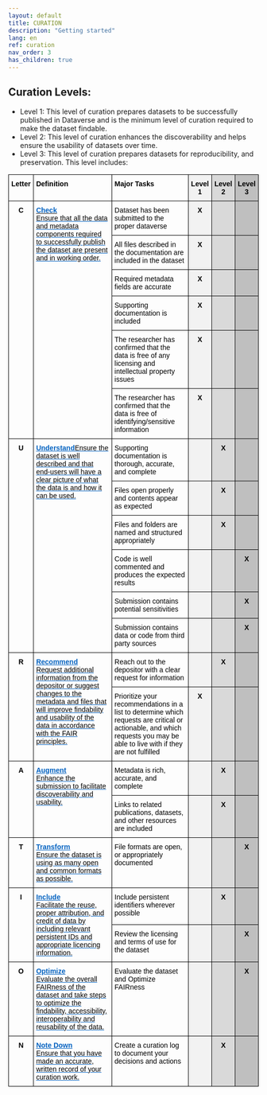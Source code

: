 ```yaml
---
layout: default
title: CURATION
description: "Getting started"
lang: en
ref: curation
nav_order: 3
has_children: true
---
```


## Curation Levels: 
* Level 1: This level of curation prepares datasets to be successfully published in Dataverse and is the minimum level of curation required to make the dataset findable.
* Level 2: This level of curation enhances the discoverability and helps ensure the usability of datasets over time. 
* Level 3: This level of curation prepares datasets for reproducibility, and preservation. This level includes:

<style type="text/css">
.tg  {border-collapse:collapse;border-spacing:0;}
.tg td{border-color:black;border-style:solid;border-width:1px;font-family:Arial, sans-serif;font-size:14px;
  overflow:hidden;padding:10px 5px;word-break:normal;}
.tg th{border-color:black;border-style:solid;border-width:1px;font-family:Arial, sans-serif;font-size:14px;
  font-weight:normal;overflow:hidden;padding:10px 5px;word-break:normal;}
.tg .tg-1wig{font-weight:bold;text-align:left;vertical-align:top}
.tg .tg-s5be{color:#0563C1;font-weight:bold;text-align:left;text-decoration:underline;vertical-align:top}
.tg .tg-xt05{background-color:#D9D9D9;text-align:left;vertical-align:top}
.tg .tg-hyi1{background-color:#BFBFBF;font-weight:bold;text-align:center;vertical-align:top}
.tg .tg-2p8v{background-color:#F2F2F2;font-weight:bold;text-align:center;vertical-align:top}
.tg .tg-px6y{background-color:#D9D9D9;font-weight:bold;text-align:center;vertical-align:top}
.tg .tg-amwm{font-weight:bold;text-align:center;vertical-align:top}
.tg .tg-0lax{text-align:left;vertical-align:top}
.tg .tg-3qpk{background-color:#BFBFBF;text-align:left;vertical-align:top}
.tg .tg-0vn4{background-color:#F2F2F2;text-align:left;vertical-align:top}
</style>
<table class="tg">
<thead>
  <tr>
    <th class="tg-1wig"><span style="font-weight:700;font-style:normal;text-decoration:none;color:#000;background-color:transparent">Letter</span></th>
    <th class="tg-1wig"><span style="font-weight:700;font-style:normal;text-decoration:none;color:#000;background-color:transparent">Definition</span></th>
    <th class="tg-1wig"><span style="font-weight:700;font-style:normal;text-decoration:none;color:#000;background-color:transparent">Major Tasks </span></th>
    <th class="tg-2p8v"><span style="font-weight:700;font-style:normal;text-decoration:none;color:#000;background-color:transparent">Level 1</span></th>
    <th class="tg-px6y"><span style="font-weight:700;font-style:normal;text-decoration:none;color:#000;background-color:transparent">Level 2</span></th>
    <th class="tg-hyi1"><span style="font-weight:700;font-style:normal;text-decoration:none;color:#000;background-color:transparent">Level 3</span></th>
  </tr>
</thead>
<tbody>
  <tr>
    <td class="tg-amwm" rowspan="6"><span style="font-weight:700;font-style:normal;text-decoration:none;color:#000;background-color:transparent">C</span></td>
    <td class="tg-s5be" rowspan="6"><a href="check.html"><span style="font-weight:700;font-style:normal;text-decoration:none;color:#0563C1;background-color:transparent">Check</span></a><br><span style="font-weight:400;font-style:normal;text-decoration:none;color:#000;background-color:transparent">Ensure that all the data and metadata components required to successfully publish the dataset are present and in working order.</span></td>
    <td class="tg-0lax"><span style="font-weight:400;font-style:normal;text-decoration:none;color:#000;background-color:transparent">Dataset has been submitted to the proper dataverse</span></td>
    <td class="tg-2p8v"><span style="font-weight:700;font-style:normal;text-decoration:none;color:#000;background-color:transparent">X</span></td>
    <td class="tg-xt05"></td>
    <td class="tg-3qpk"></td>
  </tr>
  <tr>
    <td class="tg-0lax"><span style="font-weight:400;font-style:normal;text-decoration:none;color:#000;background-color:transparent">All files described in the documentation are included in the dataset</span></td>
    <td class="tg-2p8v"><span style="font-weight:700;font-style:normal;text-decoration:none;color:#000;background-color:transparent">X</span></td>
    <td class="tg-xt05"></td>
    <td class="tg-3qpk"></td>
  </tr>
  <tr>
    <td class="tg-0lax"><span style="font-weight:400;font-style:normal;text-decoration:none;color:#000;background-color:transparent">Required metadata fields are accurate</span></td>
    <td class="tg-2p8v"><span style="font-weight:700;font-style:normal;text-decoration:none;color:#000;background-color:transparent">X</span></td>
    <td class="tg-xt05"></td>
    <td class="tg-3qpk"></td>
  </tr>
  <tr>
    <td class="tg-0lax"><span style="font-weight:400;font-style:normal;text-decoration:none;color:#000;background-color:transparent">Supporting documentation is included</span></td>
    <td class="tg-2p8v"><span style="font-weight:700;font-style:normal;text-decoration:none;color:#000;background-color:transparent">X</span></td>
    <td class="tg-xt05"></td>
    <td class="tg-3qpk"></td>
  </tr>
  <tr>
    <td class="tg-0lax"><span style="font-weight:400;font-style:normal;text-decoration:none;color:#000;background-color:transparent">The researcher has confirmed that the data is free of any licensing and intellectual property issues</span></td>
    <td class="tg-2p8v"><span style="font-weight:700;font-style:normal;text-decoration:none;color:#000;background-color:transparent">X</span></td>
    <td class="tg-xt05"></td>
    <td class="tg-3qpk"></td>
  </tr>
  <tr>
    <td class="tg-0lax"><span style="font-weight:400;font-style:normal;text-decoration:none;color:#000;background-color:transparent">The researcher has confirmed that the data is free of identifying/sensitive information</span></td>
    <td class="tg-2p8v"><span style="font-weight:700;font-style:normal;text-decoration:none;color:#000;background-color:transparent">X</span></td>
    <td class="tg-xt05"></td>
    <td class="tg-3qpk"></td>
  </tr>
  <tr>
    <td class="tg-amwm" rowspan="6"><span style="font-weight:700;font-style:normal;text-decoration:none;color:#000;background-color:transparent">U</span></td>
    <td class="tg-s5be" rowspan="6"><a href="https://docs.google.com/document/d/1Ie6lwWd7Y5F8TTijn34j34szKsNZ7N_azp64L1HZzlw/edit#bookmark=id.1fob9te"><span style="font-weight:700;font-style:normal;text-decoration:underline;color:#0563C1;background-color:transparent">Understand</span></a><span style="font-weight:400;font-style:normal;text-decoration:none;color:#000;background-color:transparent">Ensure the dataset is well described and that end-users will have a clear picture of what the data is and how it can be used.</span></td>
    <td class="tg-0lax"><span style="font-weight:400;font-style:normal;text-decoration:none;color:#000;background-color:transparent">Supporting documentation is thorough, accurate, and complete</span></td>
    <td class="tg-0vn4"></td>
    <td class="tg-px6y"><span style="font-weight:700;font-style:normal;text-decoration:none;color:#000;background-color:transparent">X</span></td>
    <td class="tg-3qpk"></td>
  </tr>
  <tr>
    <td class="tg-0lax"><span style="font-weight:400;font-style:normal;text-decoration:none;color:#000;background-color:transparent">Files open properly and contents appear as expected</span></td>
    <td class="tg-0vn4"></td>
    <td class="tg-px6y"><span style="font-weight:700;font-style:normal;text-decoration:none;color:#000;background-color:transparent">X</span></td>
    <td class="tg-3qpk"></td>
  </tr>
  <tr>
    <td class="tg-0lax"><span style="font-weight:400;font-style:normal;text-decoration:none;color:#000;background-color:transparent">Files and folders are named and structured appropriately </span></td>
    <td class="tg-0vn4"></td>
    <td class="tg-px6y"><span style="font-weight:700;font-style:normal;text-decoration:none;color:#000;background-color:transparent">X</span></td>
    <td class="tg-3qpk"></td>
  </tr>
  <tr>
    <td class="tg-0lax"><span style="font-weight:400;font-style:normal;text-decoration:none;color:#000;background-color:transparent">Code is well commented and produces the expected results </span></td>
    <td class="tg-0vn4"></td>
    <td class="tg-xt05"></td>
    <td class="tg-hyi1"><span style="font-weight:700;font-style:normal;text-decoration:none;color:#000;background-color:transparent">X</span></td>
  </tr>
  <tr>
    <td class="tg-0lax"><span style="font-weight:400;font-style:normal;text-decoration:none;color:#000;background-color:transparent">Submission contains potential sensitivities</span></td>
    <td class="tg-0vn4"></td>
    <td class="tg-xt05"></td>
    <td class="tg-hyi1"><span style="font-weight:700;font-style:normal;text-decoration:none;color:#000;background-color:transparent">X</span></td>
  </tr>
  <tr>
    <td class="tg-0lax"><span style="font-weight:400;font-style:normal;text-decoration:none;color:#000;background-color:transparent">Submission contains data or code from third party sources</span></td>
    <td class="tg-0vn4"></td>
    <td class="tg-xt05"></td>
    <td class="tg-hyi1"><span style="font-weight:700;font-style:normal;text-decoration:none;color:#000;background-color:transparent">X</span></td>
  </tr>
  <tr>
    <td class="tg-amwm" rowspan="2"><span style="font-weight:700;font-style:normal;text-decoration:none;color:#000;background-color:transparent">R</span></td>
    <td class="tg-s5be" rowspan="2"><a href="https://docs.google.com/document/d/1Ie6lwWd7Y5F8TTijn34j34szKsNZ7N_azp64L1HZzlw/edit#bookmark=id.3znysh7"><span style="font-weight:700;font-style:normal;text-decoration:underline;color:#0563C1;background-color:transparent">Recommend</span></a><br><span style="font-weight:400;font-style:normal;text-decoration:none;color:#000;background-color:transparent">Request additional information from the depositor or suggest changes to the metadata and files that will improve findability and usability of the data in accordance with the FAIR principles.</span></td>
    <td class="tg-0lax"><span style="font-weight:400;font-style:normal;text-decoration:none;color:#000;background-color:transparent">Reach out to the depositor with a clear request for information </span></td>
    <td class="tg-0vn4"></td>
    <td class="tg-px6y"><span style="font-weight:700;font-style:normal;text-decoration:none;color:#000;background-color:transparent">X</span></td>
    <td class="tg-3qpk"></td>
  </tr>
  <tr>
    <td class="tg-0lax"><span style="font-weight:400;font-style:normal;text-decoration:none;color:#000;background-color:transparent">Prioritize your recommendations in a list to determine which requests are critical or actionable, and which requests you may be able to live with if they are not fulfilled</span></td>
    <td class="tg-2p8v"><span style="font-weight:700;font-style:normal;text-decoration:none;color:#000;background-color:transparent">X</span></td>
    <td class="tg-xt05"></td>
    <td class="tg-3qpk"></td>
  </tr>
  <tr>
    <td class="tg-amwm" rowspan="2"><span style="font-weight:700;font-style:normal;text-decoration:none;color:#000;background-color:transparent">A</span></td>
    <td class="tg-s5be" rowspan="2"><a href="https://docs.google.com/document/d/1Ie6lwWd7Y5F8TTijn34j34szKsNZ7N_azp64L1HZzlw/edit#bookmark=id.2et92p0"><span style="font-weight:700;font-style:normal;text-decoration:underline;color:#0563C1;background-color:transparent">Augment</span></a><br><span style="font-weight:400;font-style:normal;text-decoration:none;color:#000;background-color:transparent">Enhance the submission to facilitate discoverability and usability.</span></td>
    <td class="tg-0lax"><span style="font-weight:400;font-style:normal;text-decoration:none;color:#000;background-color:transparent">Metadata is rich, accurate, and complete</span></td>
    <td class="tg-0vn4"></td>
    <td class="tg-px6y"><span style="font-weight:700;font-style:normal;text-decoration:none;color:#000;background-color:transparent">X</span></td>
    <td class="tg-3qpk"></td>
  </tr>
  <tr>
    <td class="tg-0lax"><span style="font-weight:400;font-style:normal;text-decoration:none;color:#000;background-color:transparent">Links to related publications, datasets, and other resources are included </span></td>
    <td class="tg-0vn4"></td>
    <td class="tg-px6y"><span style="font-weight:700;font-style:normal;text-decoration:none;color:#000;background-color:transparent">X</span></td>
    <td class="tg-3qpk"></td>
  </tr>
  <tr>
    <td class="tg-amwm"><span style="font-weight:700;font-style:normal;text-decoration:none;color:#000;background-color:transparent">T</span></td>
    <td class="tg-s5be"><a href="https://docs.google.com/document/d/1Ie6lwWd7Y5F8TTijn34j34szKsNZ7N_azp64L1HZzlw/edit#bookmark=id.tyjcwt"><span style="font-weight:700;font-style:normal;text-decoration:underline;color:#0563C1;background-color:transparent">Transform</span></a><br><span style="font-weight:400;font-style:normal;text-decoration:none;color:#000;background-color:transparent">Ensure the dataset is using as many open and common formats as possible.</span></td>
    <td class="tg-0lax"><span style="font-weight:400;font-style:normal;text-decoration:none;color:#000;background-color:transparent">File formats are open, or appropriately documented</span></td>
    <td class="tg-0vn4"></td>
    <td class="tg-xt05"></td>
    <td class="tg-hyi1"><span style="font-weight:700;font-style:normal;text-decoration:none;color:#000;background-color:transparent">X</span></td>
  </tr>
  <tr>
    <td class="tg-amwm" rowspan="2"><span style="font-weight:700;font-style:normal;text-decoration:none;color:#000;background-color:transparent">I</span></td>
    <td class="tg-s5be" rowspan="2"><a href="https://docs.google.com/document/d/1Ie6lwWd7Y5F8TTijn34j34szKsNZ7N_azp64L1HZzlw/edit#bookmark=id.3dy6vkm"><span style="font-weight:700;font-style:normal;text-decoration:underline;color:#0563C1;background-color:transparent">Include</span></a><br><span style="font-weight:400;font-style:normal;text-decoration:none;color:#000;background-color:transparent">Facilitate the reuse, proper attribution, and credit of data by including relevant persistent IDs and appropriate licencing information.</span></td>
    <td class="tg-0lax"><span style="font-weight:400;font-style:normal;text-decoration:none;color:#000;background-color:transparent">Include persistent identifiers wherever possible </span></td>
    <td class="tg-0vn4"></td>
    <td class="tg-px6y"><span style="font-weight:700;font-style:normal;text-decoration:none;color:#000;background-color:transparent">X</span></td>
    <td class="tg-3qpk"></td>
  </tr>
  <tr>
    <td class="tg-0lax"><span style="font-weight:400;font-style:normal;text-decoration:none;color:#000;background-color:transparent">Review the licensing and terms of use for the dataset</span></td>
    <td class="tg-0vn4"></td>
    <td class="tg-xt05"></td>
    <td class="tg-hyi1"><span style="font-weight:700;font-style:normal;text-decoration:none;color:#000;background-color:transparent">X</span></td>
  </tr>
  <tr>
    <td class="tg-amwm"><span style="font-weight:700;font-style:normal;text-decoration:none;color:#000;background-color:transparent">O</span></td>
    <td class="tg-s5be"><a href="https://docs.google.com/document/d/1Ie6lwWd7Y5F8TTijn34j34szKsNZ7N_azp64L1HZzlw/edit#bookmark=id.1t3h5sf"><span style="font-weight:700;font-style:normal;text-decoration:underline;color:#0563C1;background-color:transparent">Optimize</span></a><br><span style="font-weight:400;font-style:normal;text-decoration:none;color:#000;background-color:transparent">Evaluate the overall FAIRness of the dataset and take steps to optimize the findability, accessibility, interoperability and reusability of the data.</span></td>
    <td class="tg-0lax"><span style="font-weight:400;font-style:normal;text-decoration:none;color:#000;background-color:transparent">Evaluate the dataset and Optimize FAIRness</span></td>
    <td class="tg-0vn4"></td>
    <td class="tg-xt05"></td>
    <td class="tg-hyi1"><span style="font-weight:700;font-style:normal;text-decoration:none;color:#000;background-color:transparent">X</span></td>
  </tr>
  <tr>
    <td class="tg-amwm"><span style="font-weight:700;font-style:normal;text-decoration:none;color:#000;background-color:transparent">N</span></td>
    <td class="tg-s5be"><a href="https://docs.google.com/document/d/1Ie6lwWd7Y5F8TTijn34j34szKsNZ7N_azp64L1HZzlw/edit#bookmark=id.4d34og8"><span style="font-weight:700;font-style:normal;text-decoration:underline;color:#0563C1;background-color:transparent">Note Down</span></a><br><span style="font-weight:400;font-style:normal;text-decoration:none;color:#000;background-color:transparent">Ensure that you have made an accurate, written record of your curation work.</span></td>
    <td class="tg-0lax"><span style="font-weight:400;font-style:normal;text-decoration:none;color:#000;background-color:transparent">Create a curation log to document your decisions and actions</span></td>
    <td class="tg-0vn4"></td>
    <td class="tg-px6y"><span style="font-weight:700;font-style:normal;text-decoration:none;color:#000;background-color:transparent">X</span></td>
    <td class="tg-3qpk"></td>
  </tr>
</tbody>
</table>
